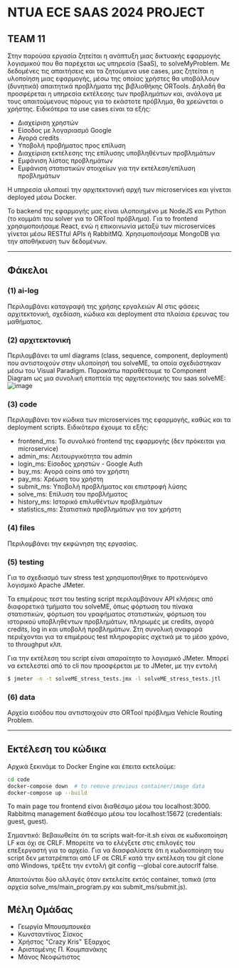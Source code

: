 # NTUA ECE SAAS 2024 PROJECT
  
## TEAM 11

Στην παρούσα εργασία ζητείται η ανάπτυξη μιας δικτυακής εφαρμογής λογισμικού που θα παρέχεται ως υπηρεσία (SaaS), το solveMyProblem. Με δεδομένες τις απαιτήσεις και τα ζητούμενα use cases, μας ζητείται η υλοποίηση μιας εφαρμογής, μέσω της οποίας χρήστες θα υποβάλλουν (δυνητικά) απαιτητικά προβλήματα της βιβλιοθήκης ORTools. Δηλαδή θα προσφέρεται η υπηρεσία εκτέλεσης των προβλημάτων και, ανάλογα με τους απαιτούμενους πόρους για το εκάστοτε πρόβλημα, θα χρεώνεται ο χρήστης. 
Ειδικότερα τα use cases είναι τα εξής: 
* Διαχείριση χρηστών
* Είσοδος με λογαριασμό Google
* Αγορά credits
* Υποβολή προβήματος προς επίλυση
* Διαχείριση εκτέλεσης της επίλυσης υποβληθέντων προβλημάτων
* Εμφάνιση λίστας προβλημάτων
* Εμφάνιση στατιστικών στοιχείων για την εκτέλεση/επίλυση προβλημάτων

Η υπηρεσία υλοποιεί την αρχιτεκτονική αρχή των microservices και γίνεται deployed μέσω Docker.

Το backend της εφαρμογής μας είναι υλοποιημένο με NodeJS και Python (το κομμάτι του solver για το ORTool πρόβλημα). Για το frontend χρησιμοποιήσαμε React, ενώ η επικοινωνία μεταξύ των microservices γίνεται μέσω RESTful APIs ή RabbitMQ. Χρησιμοποιήσαμε MongoDB για την αποθήκευση των δεδομένων.
***
## Φάκελοι

### (1) ai-log
Περιλαμβάνει καταγραφή της χρήσης εργαλειών ΑΙ στις φάσεις αρχιτεκτονική, σχεδίαση, κώδικα και deployment στα πλαίσια έρευνας του μαθήματος.

### (2) αρχιτεκτονική
Περιλαμβάνει τα uml diagrams (class, sequence, component, deployment) που αντιστοιχούν στην υλοποίησή του solveME, τα οποία σχεδιάστηκαν μέσω του Visual Paradigm. Παρακάτω παραθέτουμε το Component Diagram ως μια συνολική εποπτεία της αρχιτεκτονικής του saas solveME:
![image](https://github.com/user-attachments/assets/24609901-d505-4be1-b285-42f1b5f792bf)





### (3) code
Περιλαμβάνει τον κώδικα των microservices της εφαρμογής, καθώς και τα deployment scripts. Ειδικότερα έχουμε τα εξής:

* frontend_ms: Το συνολικό frontend της εφαρμογής (δεν πρόκειται για microservice)
* admin_ms: Λειτουργικότητα του admin
* login_ms: Είσοδος χρηστών - Google Auth
* buy_ms: Αγορά coins από τον χρήστη
* pay_ms: Χρέωση του χρήστη
* submit_ms: Υποβολή προβλήματος και επιστροφή λύσης
* solve_ms: Επίλυση του προβλήματος
* history_ms: Ιστορικό επιλυθέντων προβλημάτων
* statistics_ms: Στατιστικά προβλημάτων για τον χρήστη


### (4) files
Περιλαμβάνει την εκφώνηση της εργασίας.

### (5) testing

Για το σχεδιασμό των stress test χρησιμοποιήθηκε το προτεινόμενο λογισμικό Apache JMeter.

Τα επιμέρους τεστ του testing script περιλαμβάνουν API κλήσεις από διαφορετικά τμήματα του solveME, όπως φόρτωση του πίνακα στατιστικών, φόρτωση του 
γραφήματος στατιστικών, φόρτωση του ιστορικού υποβληθέντων προβλημάτων, πληρωμές με credits, αγορά credits, log in και υποβολή προβλημάτων. Στη συνολική
αναφορά περιέχονται για τα επιμέρους test πληροφορίες σχετικά με το μέσο χρόνο, το throughput κλπ.

Για την εκτέλεση του script είναι απαραίτητο το λογισμικό JMeter. Μπορεί να εκτελεστεί από το cli που προσφέρεται με το JMeter, με την εντολή 
```bash
$ jmeter -n -t solveME_stress_tests.jmx -l solveME_stress_tests.jtl
```

### (6) data
Αρχεία εισόδου που αντιστοιχούν στο ORTool πρόβλημα Vehicle Routing Problem.

***
## Εκτέλεση του κώδικα
Αρχικά ξεκινάμε το Docker Engine και έπειτα εκτελούμε:

```bash
cd code
docker-compose down  # to remove previous container/image data
docker-compose up --build
```

Το main page του frontend είναι διαθέσιμο μέσω του localhost:3000.
Rabbitmq management διαθέσιμο μέσω του localhost:15672 (credentials: guest, guest).

Σημαντικό: Βεβαιωθείτε ότι τα scripts wait-for-it.sh είναι σε κωδικοποίηση LF και όχι σε CRLF. Μπορείτε να το ελέγξετε στις επιλογές του επεξεργαστή για το αρχείο. Για να διασφαλίσετε ότι η κωδικοποίηση του script δεν μετατρέπεται από LF σε CRLF κατά την εκτέλεση του git clone από Windows, τρέξτε την εντολή git config --global core.autocrlf false.

Απαιτούνται δύο αλλαγές όταν εκτελείτε εκτός container, τοπικά (στα αρχεία solve_ms/main_program.py και submit_ms/submit.js).

## Μέλη Ομάδας
- Γεωργία Μπουσμπουκέα
- Κωνσταντίνος Σίσκος 
- Χρήστος "Crazy Κris" Έξαρχος
- Αριστομένης Π. Κουμπανάκης
- Μάνος Νεοφώτιστος
